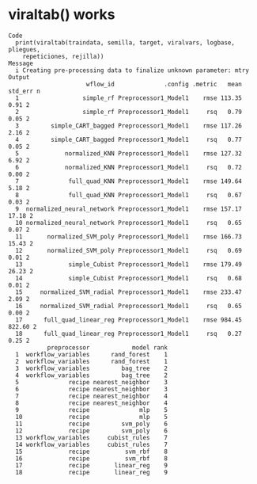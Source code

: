# viraltab() works

    Code
      print(viraltab(traindata, semilla, target, viralvars, logbase, pliegues,
        repeticiones, rejilla))
    Message
      i Creating pre-processing data to finalize unknown parameter: mtry
    Output
                          wflow_id              .config .metric   mean std_err n
      1                  simple_rf Preprocessor1_Model1    rmse 113.35    0.91 2
      2                  simple_rf Preprocessor1_Model1     rsq   0.79    0.05 2
      3         simple_CART_bagged Preprocessor1_Model1    rmse 117.26    2.16 2
      4         simple_CART_bagged Preprocessor1_Model1     rsq   0.77    0.05 2
      5             normalized_KNN Preprocessor1_Model1    rmse 127.32    6.92 2
      6             normalized_KNN Preprocessor1_Model1     rsq   0.72    0.00 2
      7              full_quad_KNN Preprocessor1_Model1    rmse 149.64    5.18 2
      8              full_quad_KNN Preprocessor1_Model1     rsq   0.67    0.03 2
      9  normalized_neural_network Preprocessor1_Model1    rmse 157.17   17.18 2
      10 normalized_neural_network Preprocessor1_Model1     rsq   0.65    0.07 2
      11       normalized_SVM_poly Preprocessor1_Model1    rmse 166.73   15.43 2
      12       normalized_SVM_poly Preprocessor1_Model1     rsq   0.69    0.01 2
      13             simple_Cubist Preprocessor1_Model1    rmse 179.49   26.23 2
      14             simple_Cubist Preprocessor1_Model1     rsq   0.68    0.01 2
      15     normalized_SVM_radial Preprocessor1_Model1    rmse 233.47    2.09 2
      16     normalized_SVM_radial Preprocessor1_Model1     rsq   0.65    0.00 2
      17      full_quad_linear_reg Preprocessor1_Model1    rmse 984.45  822.60 2
      18      full_quad_linear_reg Preprocessor1_Model1     rsq   0.27    0.25 2
               preprocessor            model rank
      1  workflow_variables      rand_forest    1
      2  workflow_variables      rand_forest    1
      3  workflow_variables         bag_tree    2
      4  workflow_variables         bag_tree    2
      5              recipe nearest_neighbor    3
      6              recipe nearest_neighbor    3
      7              recipe nearest_neighbor    4
      8              recipe nearest_neighbor    4
      9              recipe              mlp    5
      10             recipe              mlp    5
      11             recipe         svm_poly    6
      12             recipe         svm_poly    6
      13 workflow_variables     cubist_rules    7
      14 workflow_variables     cubist_rules    7
      15             recipe          svm_rbf    8
      16             recipe          svm_rbf    8
      17             recipe       linear_reg    9
      18             recipe       linear_reg    9

